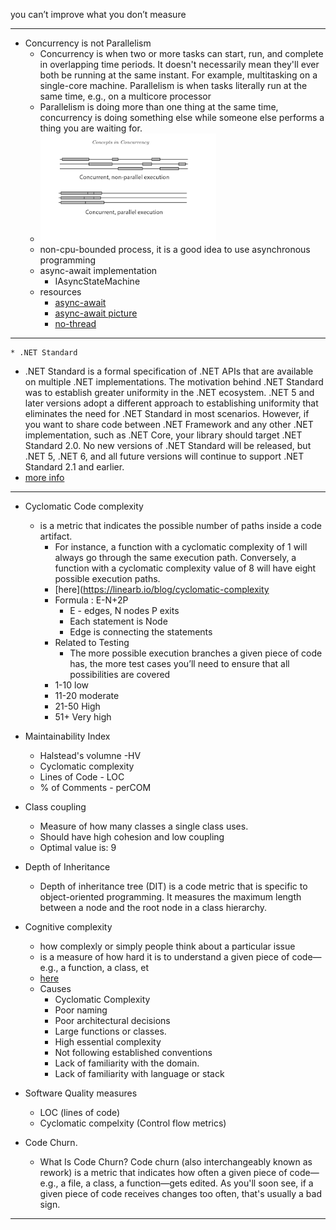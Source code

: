 you can’t improve what you don’t measure
_____________________________
* Concurrency is not Parallelism
  * Concurrency is when two or more tasks can start, run, and complete in overlapping time periods. It doesn't necessarily mean they'll ever both be running at the same instant. For example, multitasking on a single-core machine. Parallelism is when tasks literally run at the same time, e.g., on a multicore processor
  * Parallelism is doing more than one thing at the same time, concurrency is doing something else while someone else performs a thing you are waiting for.
  * ![here](./concur_parallel.png)
  * non-cpu-bounded process, it is a good idea to use asynchronous programming
  * async-await implementation
	 * IAsyncStateMachine 
  * resources
    * [async-await](https://itnext.io/async-await-what-happens-under-the-hood-eef1de0dd881https://itnext.io/async-await-what-happens-under-the-hood-eef1de0dd881)
    * [async-await picture](https://tooslowexception.com/net-asyncawait-in-a-single-picture/)
	* [no-thread](https://blog.stephencleary.com/2013/11/there-is-no-thread.html)

______________________________________________________
	* .NET Standard
  * .NET Standard is a formal specification of .NET APIs that are available on multiple .NET implementations. The motivation behind .NET Standard was to establish greater uniformity in the .NET ecosystem. .NET 5 and later versions adopt a different approach to establishing uniformity that eliminates the need for .NET Standard in most scenarios. However, if you want to share code between .NET Framework and any other .NET implementation, such as .NET Core, your library should target .NET Standard 2.0. No new versions of .NET Standard will be released, but .NET 5, .NET 6, and all future versions will continue to support .NET Standard 2.1 and earlier.
  * [more info](https://learn.microsoft.com/en-us/dotnet/standard/net-standard?tabs=net-standard-1-0)
  
______________________________________________________

* Cyclomatic Code complexity
  * is a metric that indicates the possible number of paths inside a code artifact.
    * For instance, a function with a cyclomatic complexity of 1 will always go through the same execution path. Conversely, a function with a cyclomatic complexity value of 8 will have eight possible execution paths.
	* [here](https://linearb.io/blog/cyclomatic-complexity
	* Formula : E-N+2P
	  * E - edges, N nodes P exits
	  * Each statement is Node
	  * Edge is connecting the statements
    * Related to Testing
      * The more possible execution branches a given piece of code has, the more test cases you’ll need to ensure that all possibilities are covered	
	* 1-10 low
	* 11-20 moderate
	* 21-50 High
	* 51+ Very high

* Maintainability Index
  * Halstead's volumne -HV
  * Cyclomatic complexity
  * Lines of Code - LOC
  * % of Comments - perCOM
  
* Class coupling
  * Measure of how many classes a single class uses.
  * Should have high cohesion and low coupling
  * Optimal value is: 9

* Depth of Inheritance
  * Depth of inheritance tree (DIT) is a code metric that is specific to object-oriented programming. It measures the maximum length between a node and the root node in a class hierarchy.
* Cognitive complexity
  * how complexly or simply people think about a particular issue
  * is a measure of how hard it is to understand a given piece of code—e.g., a function, a class, et
  * [here](https://linearb.io/blog/cognitive-complexity-in-software)
  * Causes
     * Cyclomatic Complexity
	 * Poor naming
	 * Poor architectural decisions
	 * Large functions or classes.
	 * High essential complexity
	 * Not following established conventions
	 * Lack of familiarity with the domain.
	 * Lack of familiarity with language or stack
	 
* Software Quality measures
  * LOC (lines of code)
  * Cyclomatic compelxity (Control flow metrics)
	  
* Code Churn.
  * What Is Code Churn? Code churn (also interchangeably known as rework) is a metric that indicates how often a given piece of code—e.g., a file, a class, a function—gets edited. As you'll soon see, if a given piece of code receives changes too often, that's usually a bad sign.
  
_____________________________